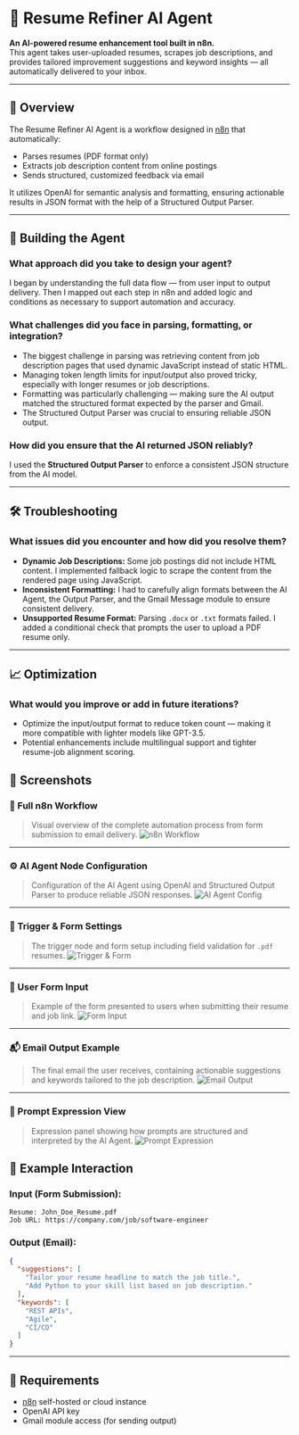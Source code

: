 # 📄 Resume Refiner AI Agent

**An AI-powered resume enhancement tool built in n8n.**  
This agent takes user-uploaded resumes, scrapes job descriptions, and provides tailored improvement suggestions and keyword insights — all automatically delivered to your inbox.

---

## 🚀 Overview

The Resume Refiner AI Agent is a workflow designed in [n8n](https://n8n.io) that automatically:

- Parses resumes (PDF format only)
- Extracts job description content from online postings
- Sends structured, customized feedback via email

It utilizes OpenAI for semantic analysis and formatting, ensuring actionable results in JSON format with the help of a Structured Output Parser.

---

## 🧠 Building the Agent

### What approach did you take to design your agent?

I began by understanding the full data flow — from user input to output delivery. Then I mapped out each step in n8n and added logic and conditions as necessary to support automation and accuracy.

### What challenges did you face in parsing, formatting, or integration?

- The biggest challenge in parsing was retrieving content from job description pages that used dynamic JavaScript instead of static HTML.  
- Managing token length limits for input/output also proved tricky, especially with longer resumes or job descriptions.  
- Formatting was particularly challenging — making sure the AI output matched the structured format expected by the parser and Gmail.  
- The Structured Output Parser was crucial to ensuring reliable JSON output.

### How did you ensure that the AI returned JSON reliably?

I used the **Structured Output Parser** to enforce a consistent JSON structure from the AI model.

---

## 🛠️ Troubleshooting

### What issues did you encounter and how did you resolve them?

- **Dynamic Job Descriptions:** Some job postings did not include HTML content. I implemented fallback logic to scrape the content from the rendered page using JavaScript.
- **Inconsistent Formatting:** I had to carefully align formats between the AI Agent, the Output Parser, and the Gmail Message module to ensure consistent delivery.
- **Unsupported Resume Format:** Parsing `.docx` or `.txt` formats failed. I added a conditional check that prompts the user to upload a PDF resume only.

---

## 📈 Optimization

### What would you improve or add in future iterations?

- Optimize the input/output format to reduce token count — making it more compatible with lighter models like GPT-3.5.  
- Potential enhancements include multilingual support and tighter resume-job alignment scoring.

## 📸 Screenshots

### 🧠 Full n8n Workflow
> Visual overview of the complete automation process from form submission to email delivery.
![n8n Workflow](./assets/Flow.png)

---

### ⚙️ AI Agent Node Configuration
> Configuration of the AI Agent using OpenAI and Structured Output Parser to produce reliable JSON responses.
![AI Agent Config](./assets/Ai%20Agent%20Config.png)

---

### 🧷 Trigger & Form Settings
> The trigger node and form setup including field validation for `.pdf` resumes.
![Trigger & Form](./assets/Trigger.png)

---

### 📝 User Form Input
> Example of the form presented to users when submitting their resume and job link.
![Form Input](./assets/Input.png)

---

### 📬 Email Output Example
> The final email the user receives, containing actionable suggestions and keywords tailored to the job description.
![Email Output](./assets/Email.png)

---

### 💬 Prompt Expression View
> Expression panel showing how prompts are structured and interpreted by the AI Agent.
![Prompt Expression](./assets/Output.png)

## 📨 Example Interaction

### Input (Form Submission):

```
Resume: John_Doe_Resume.pdf  
Job URL: https://company.com/job/software-engineer
```

### Output (Email):

```json
{
  "suggestions": [
    "Tailor your resume headline to match the job title.",
    "Add Python to your skill list based on job description."
  ],
  "keywords": [
    "REST APIs",
    "Agile",
    "CI/CD"
  ]
}
```

---

## 📂 Requirements

- [n8n](https://n8n.io) self-hosted or cloud instance  
- OpenAI API key  
- Gmail module access (for sending output)
